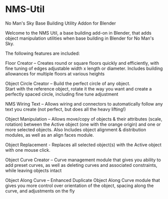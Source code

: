 # NMS-Util
 No Man's Sky Base Building Utility Addon for Blender
 
 Welcome to the NMS Util, a base building add-on in Blender, that adds object manipulation utilities when base building in Blender for No Man's Sky.

The following features are included:
 
Floor Creator –      Creates round or square floors quickly and efficiently, with fine tuning of edges
                     adjustable width x length or diameter.  Includes building allowances for 
                     multiple floors at various heights
                     
Object Circle Creator – Build the perfect circle of any object.  
                        Start with the reference object, rotate it the way you want and create a perfectly spaced circle, 
                        including fine tune adjustment
                        
NMS Wiring Text – Allows wiring and connectors to automatically follow any text you create 
                  (not perfect, but does all the heavy lifting!)
                  
Object Manipulation – Allows move/copy of objects & their attributes (scale, rotation) between the 
                      Active object (one with the orange origin) and one or more selected objects. 
                      Also Includes object alignment & distribution modules, as well as an align faces module.
                      
Object Replacement -  Replaces all selected object(s) with the Active object with one mouse click.

Object Curve Creator –  Curve management module that gives you ability to add preset curves, as well 
                      as deleting curves and associated constraints, while leaving objects intact

Object Along Curve –  Enhanced Duplicate Object Along Curve module that gives you more control 
                      over orientation of the object, spacing along the curve, and adjustments on the fly
